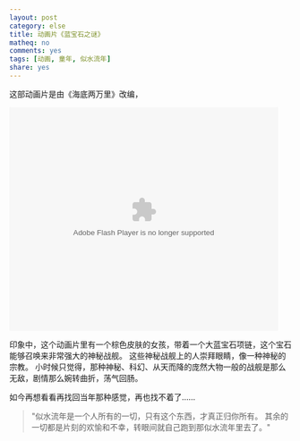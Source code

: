```yaml
---
layout: post
category: else
title: 动画片《蓝宝石之谜》
matheq: no
comments: yes
tags: [动画, 童年, 似水流年]
share: yes
---
```


这部动画片是由《海底两万里》改编，

<embed src="http://player.youku.com/player.php/sid/XMzY4NDYxNjU2/v.swf" allowFullScreen="true" quality="high" width="480" height="400" align="middle" allowScriptAccess="always" type="application/x-shockwave-flash"/>

印象中，这个动画片里有一个棕色皮肤的女孩，带着一个大蓝宝石项链，这个宝石能够召唤来非常强大的神秘战舰。
这些神秘战舰上的人崇拜眼睛，像一种神秘的宗教。
小时候只觉得，那种神秘、科幻、从天而降的庞然大物一般的战舰是那么无敌，剧情那么婉转曲折，荡气回肠。

如今再想看看再找回当年那种感觉，再也找不着了……

> "似水流年是一个人所有的一切，只有这个东西，才真正归你所有。
> 其余的一切都是片刻的欢愉和不幸，转眼间就自己跑到那似水流年里去了。"
